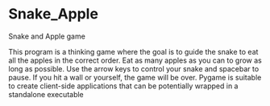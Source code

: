 # Snake_Apple
Snake and Apple game 


This program is a thinking game where the goal is to guide the snake to eat all the apples in the correct order. Eat as many apples as you can to grow as long as possible. Use the arrow keys to control your snake and spacebar to pause. If you hit a wall or yourself, the game will be over. Pygame is suitable to create client-side applications that can be potentially wrapped in a standalone executable
